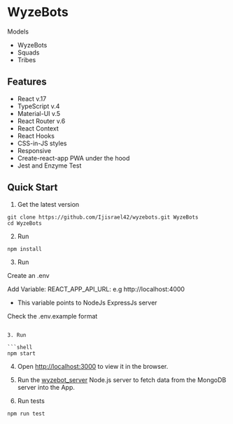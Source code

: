 # WyzeBots

Models
- WyzeBots
- Squads
- Tribes

## Features

- React v.17
- TypeScript v.4
- Material-UI v.5
- React Router v.6
- React Context
- React Hooks
- CSS-in-JS styles
- Responsive
- Create-react-app PWA under the hood
- Jest and Enzyme Test

## Quick Start

1. Get the latest version

```shell
git clone https://github.com/Ijisrael42/wyzebots.git WyzeBots
cd WyzeBots
```

2. Run

```shell
npm install
```

3. Run

Create an .env

Add Variable:
REACT_APP_API_URL: e.g http://localhost:4000
- This variable points to NodeJs ExpressJs server

Check the .env.example format
```

3. Run

```shell
npm start
```

4. Open [http://localhost:3000](http://localhost:3000) to view it in the browser.

5. Run the [wyzebot_server](https://github.com/Ijisrael42/wyzebot_server) Node.js server to fetch data from the MongoDB server into the App.

6. Run tests

```shell
npm run test
```

